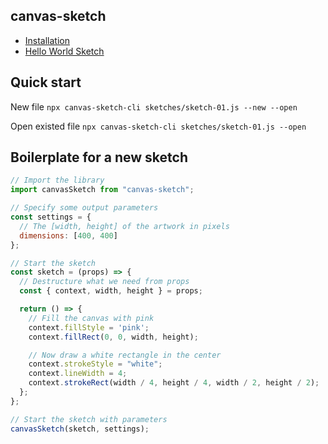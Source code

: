 ## canvas-sketch

- [Installation](https://github.com/mattdesl/canvas-sketch/blob/master/docs/installation.md)
- [Hello World Sketch](https://github.com/mattdesl/canvas-sketch/blob/master/docs/hello-world.md)

## Quick start

New file
`npx canvas-sketch-cli sketches/sketch-01.js --new --open`

Open existed file
`npx canvas-sketch-cli sketches/sketch-01.js --open`

## Boilerplate for a new sketch

```js
// Import the library
import canvasSketch from "canvas-sketch";

// Specify some output parameters
const settings = {
  // The [width, height] of the artwork in pixels
  dimensions: [400, 400]
};

// Start the sketch
const sketch = (props) => {
  // Destructure what we need from props
  const { context, width, height } = props;

  return () => {
    // Fill the canvas with pink
    context.fillStyle = 'pink';
    context.fillRect(0, 0, width, height);

    // Now draw a white rectangle in the center
    context.strokeStyle = "white";
    context.lineWidth = 4;
    context.strokeRect(width / 4, height / 4, width / 2, height / 2);
  };
};

// Start the sketch with parameters
canvasSketch(sketch, settings);

```
